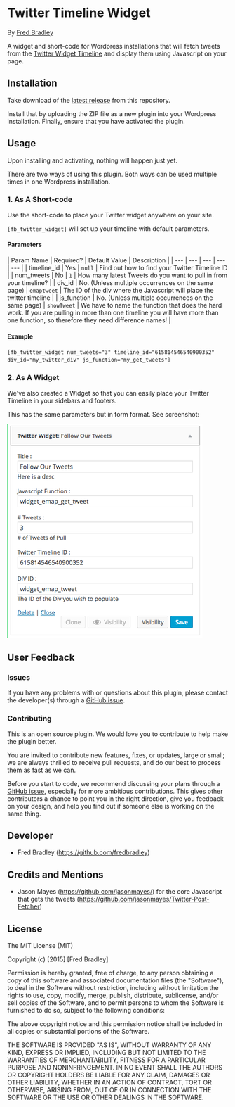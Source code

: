 # Twitter Timeline Widget

By [Fred Bradley](http://fred.im)

A widget and short-code for Wordpress installations that will fetch tweets from the [Twitter Widget Timeline](https://dev.twitter.com/web/embedded-timelines) and display them using Javascript on your page.

## Installation

Take download of the [latest release](https://github.com/fredbradley/WP-Twitter-Widget/releases/latest) from this repository.

Install that by uploading the ZIP file as a new plugin into your Wordpress installation. Finally, ensure that you have activated the plugin.

## Usage

Upon installing and activating, nothing will happen just yet.

There are two ways of using this plugin. Both ways can be used multiple times in one Wordpress installation.

### 1. As A Short-code

Use the short-code to place your Twitter widget anywhere on your site.

`[fb_twitter_widget]` will set up your timeline with default parameters.

#### Parameters

| Param Name | Required? | Default Value | Description |
| --- | --- | --- | --- | --- |
| timeline_id | Yes | `null` | Find out how to find your Twitter Timeline ID |
| num_tweets | No | `1` | How many latest Tweets do you want to pull in from your timeline? |
| div_id | No. (Unless multiple occurrences on the same page) | `emaptweet` | The ID of the div where the Javascript will place the twitter timeline |
| js_function | No. (Unless multiple occurrences on the same page) | `showTweet` | We have to name the function that does the hard work. If you are pulling in more than one timeline you will have more than one function, so therefore they need difference names! |

#### Example

`[fb_twitter_widget num_tweets="3" timeline_id="615814546540900352" div_id="my_twitter_div" js_function="my_get_tweets"]`

### 2. As A Widget

We've also created a Widget so that you can easily place your Twitter Timeline in your sidebars and footers.

This has the same parameters but in form format. See screenshot:

![Widget Screenshot](https://raw.githubusercontent.com/fredbradley/WP-Twitter-Widget/master/widget_screenshot.png)

## User Feedback

### Issues

If you have any problems with or questions about this plugin, please contact the developer(s) through a [GitHub issue](https://github.com/fredbradley/WP-Twitter-Widget/issues).

### Contributing

This is an open source plugin. We would love you to contribute to help make the plugin better.

You are invited to contribute new features, fixes, or updates, large or small; we are always thrilled to receive pull requests, and do our best to process them as fast as we can.

Before you start to code, we recommend discussing your plans through a [GitHub issue](https://github.com/fredbradley/WP-Twitter-Widget/issues), especially for more ambitious contributions. This gives other contributors a chance to point you in the right direction, give you feedback on your design, and help you find out if someone else is working on the same thing.

## Developer

*   Fred Bradley (https://github.com/fredbradley)

## Credits and Mentions

*   Jason Mayes (https://github.com/jasonmayes/) for the core Javascript that gets the tweets (https://github.com/jasonmayes/Twitter-Post-Fetcher)

## License

The MIT License (MIT)

Copyright (c) [2015] [Fred Bradley]

Permission is hereby granted, free of charge, to any person obtaining a copy of this software and associated documentation files (the "Software"), to deal in the Software without restriction, including without limitation the rights to use, copy, modify, merge, publish, distribute, sublicense, and/or sell copies of the Software, and to permit persons to whom the Software is furnished to do so, subject to the following conditions:

The above copyright notice and this permission notice shall be included in all copies or substantial portions of the Software.

THE SOFTWARE IS PROVIDED "AS IS", WITHOUT WARRANTY OF ANY KIND, EXPRESS OR IMPLIED, INCLUDING BUT NOT LIMITED TO THE WARRANTIES OF MERCHANTABILITY, FITNESS FOR A PARTICULAR PURPOSE AND NONINFRINGEMENT. IN NO EVENT SHALL THE AUTHORS OR COPYRIGHT HOLDERS BE LIABLE FOR ANY CLAIM, DAMAGES OR OTHER LIABILITY, WHETHER IN AN ACTION OF CONTRACT, TORT OR OTHERWISE, ARISING FROM, OUT OF OR IN CONNECTION WITH THE SOFTWARE OR THE USE OR OTHER DEALINGS IN THE SOFTWARE.
